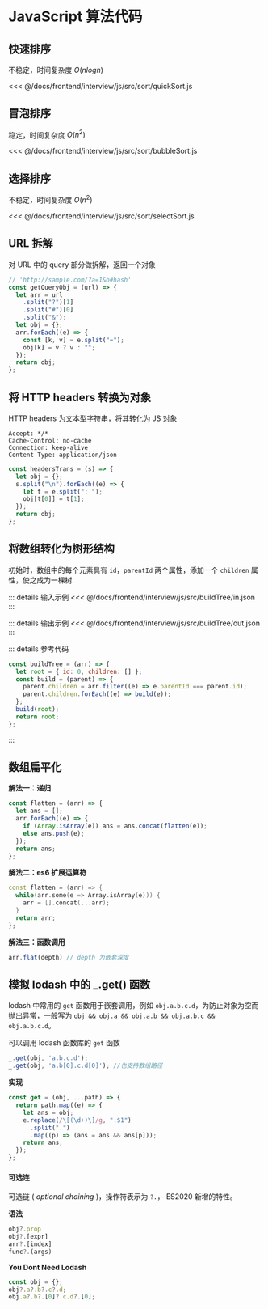 # JavaScript 算法代码

## 快速排序

不稳定，时间复杂度 $O(nlogn)$

<<< @/docs/frontend/interview/js/src/sort/quickSort.js

## 冒泡排序

稳定，时间复杂度 $O(n^2)$

<<< @/docs/frontend/interview/js/src/sort/bubbleSort.js

## 选择排序

不稳定，时间复杂度 $O(n^2)$

<<< @/docs/frontend/interview/js/src/sort/selectSort.js

## URL 拆解

对 URL 中的 query 部分做拆解，返回一个对象

```js
// 'http://sample.com/?a=1&b#hash'
const getQueryObj = (url) => {
  let arr = url
    .split("?")[1]
    .split("#")[0]
    .split("&");
  let obj = {};
  arr.forEach((e) => {
    const [k, v] = e.split("=");
    obj[k] = v ? v : "";
  });
  return obj;
};
```

## 将 HTTP headers 转换为对象

HTTP headers 为文本型字符串，将其转化为 JS 对象

```
Accept: */*
Cache-Control: no-cache
Connection: keep-alive
Content-Type: application/json
```

```js
const headersTrans = (s) => {
  let obj = {};
  s.split("\n").forEach((e) => {
    let t = e.split(": ");
    obj[t[0]] = t[1];
  });
  return obj;
};
```

## 将数组转化为树形结构

初始时，数组中的每个元素具有 `id`，`parentId` 两个属性，添加一个 `children` 属性，使之成为一棵树.

::: details 输入示例
<<< @/docs/frontend/interview/js/src/buildTree/in.json
:::

::: details 输出示例
<<< @/docs/frontend/interview/js/src/buildTree/out.json
:::

::: details 参考代码

```js
const buildTree = (arr) => {
  let root = { id: 0, children: [] };
  const build = (parent) => {
    parent.children = arr.filter((e) => e.parentId === parent.id);
    parent.children.forEach((e) => build(e));
  };
  build(root);
  return root;
};
```

:::

## 数组扁平化

**解法一：递归**

```js
const flatten = (arr) => {
  let ans = [];
  arr.forEach((e) => {
    if (Array.isArray(e)) ans = ans.concat(flatten(e));
    else ans.push(e);
  });
  return ans;
};
```

**解法二：es6 扩展运算符**

```cpp
const flatten = (arr) => {
  while(arr.some(e => Array.isArray(e))) {
    arr = [].concat(...arr);
  }
  return arr;
};
```

**解法三：函数调用**
```js
arr.flat(depth) // depth 为嵌套深度
```

## 模拟 lodash 中的 _.get() 函数

lodash 中常用的 `get` 函数用于嵌套调用，例如 `obj.a.b.c.d`，为防止对象为空而抛出异常，一般写为 `obj && obj.a && obj.a.b && obj.a.b.c && obj.a.b.c.d`。

可以调用 lodash 函数库的 `get` 函数

```js
_.get(obj, 'a.b.c.d');
_.get(obj, 'a.b[0].c.d[0]'); //也支持数组路径
```

**实现**

```js
const get = (obj, ...path) => {
  return path.map((e) => {
    let ans = obj;
    e.replace(/\[(\d+)\]/g, ".$1")
      .split(".")
      .map((p) => (ans = ans && ans[p]));
    return ans;
  });
};
```

#### 可选连

可选链 ( $optional \ chaining$ )，操作符表示为 `?.`， ES2020 新增的特性。

**语法**

```js
obj?.prop
obj?.[expr]
arr?.[index]
func?.(args)
```

**You Dont Need Lodash**

```js
const obj = {};
obj?.a?.b?.c?.d;
obj.a?.b?.[0]?.c.d?.[0];
```



